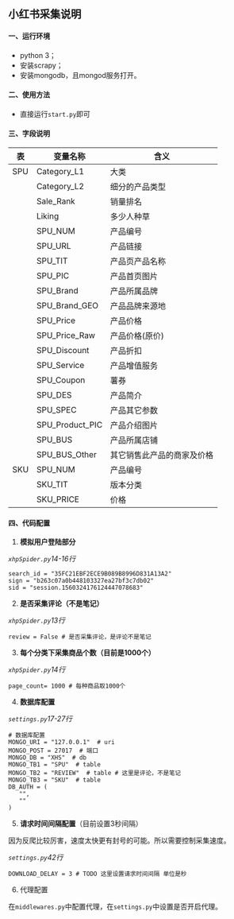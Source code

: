 ## 小红书采集说明

#### 一、运行环境

- python 3；
- 安装scrapy；
- 安装mongodb，且mongod服务打开。

#### 二、使用方法

- 直接运行``start.py``即可

#### 三、字段说明

| 表   | 变量名称        | 含义                       |
| ---- | --------------- | -------------------------- |
| SPU  | Category_L1     | 大类                       |
|      | Category_L2     | 细分的产品类型             |
|      | Sale_Rank       | 销量排名                   |
|      | Liking          | 多少人种草                 |
|      | SPU_NUM         | 产品编号                   |
|      | SPU_URL         | 产品链接                   |
|      | SPU_TIT         | 产品页产品名称             |
|      | SPU_PIC         | 产品首页图片               |
|      | SPU_Brand       | 产品所属品牌               |
|      | SPU_Brand_GEO   | 产品品牌来源地             |
|      | SPU_Price       | 产品价格                   |
|      | SPU_Price_Raw   | 产品价格(原价)             |
|      | SPU_Discount    | 产品折扣                   |
|      | SPU_Service     | 产品增值服务               |
|      | SPU_Coupon      | 薯券                       |
|      | SPU_DES         | 产品简介                   |
|      | SPU_SPEC        | 产品其它参数               |
|      | SPU_Product_PIC | 产品介绍图片               |
|      | SPU_BUS         | 产品所属店铺               |
|      | SPU_BUS_Other   | 其它销售此产品的商家及价格 |
| SKU  | SPU_NUM         | 产品编号                   |
|      | SKU_TIT         | 版本分类                   |
|      | SKU_PRICE       | 价格                       |

#### 四、代码配置

1. **模拟用户登陆部分**

*```xhpSpider.py```14-16行*

```
search_id = "35FC21EBF2ECE9B089B8996D831A13A2"
sign = "b263c07a0b448103327ea27bf3c7db02"
sid = "session.1560324176124447078683"
```

2. **是否采集评论（不是笔记）**

*```xhpSpider.py```13行*

```
review = False # 是否采集评论，是评论不是笔记
```

3. **每个分类下采集商品个数（目前是1000个）**

*```xhpSpider.py```14行*

```
page_count= 1000 # 每种商品取1000个
```

4. **数据库配置**

*```settings.py```17-27行*

```
# 数据库配置
MONGO_URI = "127.0.0.1"  # uri
MONGO_POST = 27017  # 端口
MONGO_DB = "XHS"  # db
MONGO_TB1 = "SPU"  # table
MONGO_TB2 = "REVIEW"  # table # 这里是评论，不是笔记
MONGO_TB3 = "SKU"  # table
DB_AUTH = (
   "",
   ""
)
```

5. **请求时间间隔配置**（目前设置3秒间隔）

因为反爬比较厉害，速度太快更有封号的可能。所以需要控制采集速度。

*```settings.py```42行*

```
DOWNLOAD_DELAY = 3 # TODO 这里设置请求时间间隔 单位是秒
```

6. 代理配置

在```middlewares.py```中配置代理，在```settings.py```中设置是否开启代理。